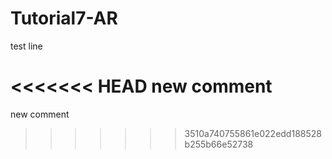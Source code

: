 # Tutorial7-AR

test line

<<<<<<< HEAD
new comment
=======
new comment 
>>>>>>> 3510a740755861e022edd188528b255b66e52738
